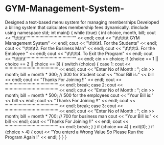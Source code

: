 # GYM-Management-System-
Designed a text-based menu system for managing memberships Developed a billing system that calculates membership fees dynamically.
#include <iostream> 
using namespace std; 
int main() 
{ 
while (true) 
{ 
int choice, month, bill; 
cout << "\t\t\t\t''''''''''''''''''''''''''''''''''''''" << endl; 
cout << "\t\t\t\t\t GYM Management System" << endl; 
cout << "\t\t\t\t1. For the Students" << endl; 
cout << "\t\t\t\t2. For the Business Man" << endl; 
cout << "\t\t\t\t3. For the Employee " << endl; 
cout << "\t\t\t\t4. To Exit the Program" << endl; 
cout << "\t\t\t\t''''''''''''''''''''''''''''''''''''''" << endl; 
cin >> choice; 
if (choice == 1 || choice == 2 || choice == 3) 
{ 
switch (choice) 
{ 
case 1: 
cout << "''''''''''''''''''''''''''''''''''''''" << endl; 
cout << "Enter No of Month : "; 
cin >> month; 
bill = month * 300; // 300 for Student 
cout << "Your Bill is:" << bill << endl; 
cout << "Thanks For Joining !!" << endl; 
cout << "''''''''''''''''''''''''''''''''''''''" << endl; 
                break; 
            case 2: 
                cout << "''''''''''''''''''''''''''''''''''''''" << endl; 
                cout << "Enter No of Month : "; 
                cin >> month; 
                bill = month * 500; // 500 for the employees 
                cout << "Your Bill is:" << bill << endl; 
                cout << "Thanks For Joining !!" << endl; 
                cout << "''''''''''''''''''''''''''''''''''''''" << endl; 
                break; 
            case 3: 
                cout << "''''''''''''''''''''''''''''''''''''''" << endl; 
                cout << "Enter No of Month : "; 
                cin >> month; 
                bill = month * 700; // 700 for business man 
                cout << "Your Bill is:" << bill << endl; 
                cout << "Thanks For Joining !!" << endl; 
                cout << "''''''''''''''''''''''''''''''''''''''" << endl; 
                break; 
            } 
        } 
        if (choice == 4) 
        { 
            exit(0); 
        } 
        if (choice > 4) 
        { 
            cout << "You enterd a Wrong Value So Please Run the Program Again !" << endl; 
        } 
    }
}
